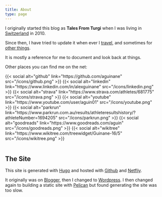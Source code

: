 ```yaml
---
title: About
type: page
---
```


I originally started this blog as **Tales From Turgi** when I was living in [Switzerland](/tags/switzerland) in 2010.

Since then, I have tried to update it when ever I [travel](/categories/travel), and sometimes for [other things](/categories/misc).

It is mostly a reference for me to document and look back at things.

Other places you can find me on the net:
<div class="social">
{{< social alt="github" link="https://github.com/aguinane" src="/icons/github.png" >}}
{{< social alt="linkedin" link="https://www.linkedin.com/in/alexguinane" src="/icons/linkedin.png" >}}
{{< social alt="strava" link="https://www.strava.com/athletes/681775" src="/icons/strava.png" >}}
{{< social alt="youtube" link="https://www.youtube.com/user/aguin01" src="/icons/youtube.png" >}}
{{< social alt="parkrun" link="https://www.parkrun.com.au/results/athleteresultshistory/?athleteNumber=1694205" src="/icons/parkrun.png" >}}
{{< social alt="goodreads" link="https://www.goodreads.com/aguin" src="/icons/goodreads.png" >}}
{{< social alt="wikitree" link="https://www.wikitree.com/treewidget/Guinane-16/5" src="/icons/wikitree.png" >}}
<br><br>
</div>


## The Site

This site is generated with [Hugo](https://gohugo.io/) and hosted with [Github](https://github.com/aguinane/blog) and [Netfliy](https://www.netlify.com/).

It originally was on [Blogger](http://talesfromturgi.blogspot.com/), then I changed to [Wordpress](http://alexguinane.wordpress.com). I then changed again to building a static site with [Pelican](https://blog.getpelican.com/) but found generating the site was too slow.
